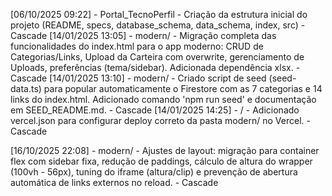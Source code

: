 [06/10/2025 09:22] - Portal_TecnoPerfil - Criação da estrutura inicial do projeto (README, specs, database_schema, data_schema, index, src) - Cascade
[14/01/2025 13:05] - modern/ - Migração completa das funcionalidades do index.html para o app moderno: CRUD de Categorias/Links, Upload da Carteira com overwrite, gerenciamento de Uploads, preferências (tema/sidebar). Adicionada dependência xlsx. - Cascade
[14/01/2025 13:10] - modern/ - Criado script de seed (seed-data.ts) para popular automaticamente o Firestore com as 7 categorias e 14 links do index.html. Adicionado comando 'npm run seed' e documentação em SEED_README.md. - Cascade
[14/01/2025 14:25] - / - Adicionado vercel.json para configurar deploy correto da pasta modern/ no Vercel. - Cascade

[16/10/2025 22:08] - modern/ - Ajustes de layout: migração para container flex com sidebar fixa, redução de paddings, cálculo de altura do wrapper (100vh - 56px), tuning do iframe (altura/clip) e prevenção de abertura automática de links externos no reload. - Cascade
